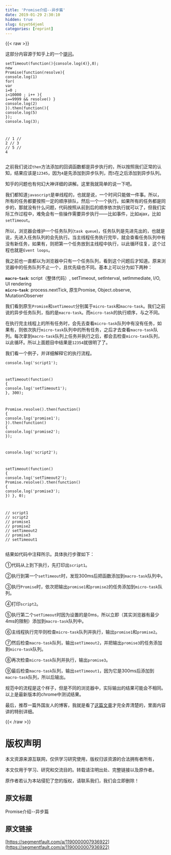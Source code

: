 ```yaml
---
title: 'Promise介绍--异步篇' 
date: 2019-01-29 2:30:10
hidden: true
slug: 6zyet64jeml
categories: [reprint]
---
```


{{< raw >}}

                    
<p>这部分内容源于知乎上的一个<a href="https://www.zhihu.com/question/36972010" rel="nofollow noreferrer" target="_blank">提问</a>。</p>
<div class="widget-codetool" style="display:none;">
      <div class="widget-codetool--inner">
      <span class="selectCode code-tool" data-toggle="tooltip" data-placement="top" title="" data-original-title="全选"></span>
      <span type="button" class="copyCode code-tool" data-toggle="tooltip" data-placement="top" data-clipboard-text="setTimeout(function(){console.log(4)},0);
new Promise(function(resolve){
    console.log(1)
    for( var i=0 ; i<10000 ; i++ ){
        i==9999 &amp;&amp; resolve()
    }
    console.log(2)
}).then(function(){
    console.log(5)
});
console.log(3);

// 1
// 2
// 3
// 5
// 4" title="" data-original-title="复制"></span>
      <span type="button" class="saveToNote code-tool" data-toggle="tooltip" data-placement="top" title="" data-original-title="放进笔记"></span>
      </div>
      </div><pre class="hljs javascript"><code>setTimeout(<span class="hljs-function"><span class="hljs-keyword">function</span>(<span class="hljs-params"></span>)</span>{<span class="hljs-built_in">console</span>.log(<span class="hljs-number">4</span>)},<span class="hljs-number">0</span>);
<span class="hljs-keyword">new</span> <span class="hljs-built_in">Promise</span>(<span class="hljs-function"><span class="hljs-keyword">function</span>(<span class="hljs-params">resolve</span>)</span>{
    <span class="hljs-built_in">console</span>.log(<span class="hljs-number">1</span>)
    <span class="hljs-keyword">for</span>( <span class="hljs-keyword">var</span> i=<span class="hljs-number">0</span> ; i&lt;<span class="hljs-number">10000</span> ; i++ ){
        i==<span class="hljs-number">9999</span> &amp;&amp; resolve()
    }
    <span class="hljs-built_in">console</span>.log(<span class="hljs-number">2</span>)
}).then(<span class="hljs-function"><span class="hljs-keyword">function</span>(<span class="hljs-params"></span>)</span>{
    <span class="hljs-built_in">console</span>.log(<span class="hljs-number">5</span>)
});
<span class="hljs-built_in">console</span>.log(<span class="hljs-number">3</span>);

<span class="hljs-comment">// 1</span>
<span class="hljs-comment">// 2</span>
<span class="hljs-comment">// 3</span>
<span class="hljs-comment">// 5</span>
<span class="hljs-comment">// 4</span></code></pre>
<p>之前我们说过<code>then</code>方法添加的回调函数都是异步执行的，所以按照我们正常的认知，结果应该是<code>12345</code>，因为<code>4</code>是先添加到异步队列，而<code>5</code>在之后添加到异步队列。</p>
<p>知乎的问题也有何幻大神详细的讲解。这里我就简单的说一下吧。</p>
<p>我们都知道<code>javascript</code>是单线程的，也就是说，一个时间只能做一件事。所以，所有的任务都要按照一定的顺序排队，然后一个一个执行。如果所有的任务都是同步的，那就没有什么问题，代码按照从前到后的顺序依次执行就可以了，但我们实际工作过程中，难免会有一些操作需要异步执行——比如事件，比如ajax，比如<code>setTimeout</code>。</p>
<p>所以，浏览器会维护一个任务队列(<code>task queue</code>)，任务队列是先进先出的，也就是说，先进入任务队列的会先执行。当主线程任务执行完毕，就会查看任务队列中有没有新任务，如果有，则把第一个任务放到主线程中执行，以此循环往复，这个过程也就是<code>Event loops</code>。</p>
<p>我之前也一直都以为浏览器中只有一个任务队列，看到这个问题后才知道。原来浏览器中的任务队列不止一个，且优先级也不同。基本上可以分为如下两种：</p>
<p><strong><code>macro-task</code></strong>: script（整体代码）, setTimeout, setInterval, setImmediate, I/O, UI rendering<br><strong><code>micro-task</code></strong>: process.nextTick, 原生Promise, Object.observe, MutationObserver</p>
<p>我们看到原生<code>Promise</code>和<code>setTimeout</code>分别属于<code>micro-task</code>和<code>macro-task</code>。我们之前说的异步任务队列，指的是<code>macro-task</code>。而<code>micro-task</code>的执行顺序，与之不同。</p>
<p>在执行完主线程上的所有任务时，会先去查看<code>micro-task</code>队列中有没有任务，如果有，则依次执行<code>micro-task</code>队列中的所有任务，之后才去查看<code>macro-task</code>队列。每次拿到<code>macro-task</code>队列上任务并执行之后，都会去检查<code>micro-task</code>队列，以此循环。所以上面题目中结果是<code>12354</code>就很明了了。</p>
<p>我们看一个例子，并详细解释它的执行流程。</p>
<div class="widget-codetool" style="display:none;">
      <div class="widget-codetool--inner">
      <span class="selectCode code-tool" data-toggle="tooltip" data-placement="top" title="" data-original-title="全选"></span>
      <span type="button" class="copyCode code-tool" data-toggle="tooltip" data-placement="top" data-clipboard-text="console.log('script1');

setTimeout(function() {
  console.log('setTimeout1');
}, 300);

Promise.resolve().then(function() {
  console.log('promise1');
}).then(function() {
  console.log('promise2');
});

console.log('script2');

setTimeout(function() {
  console.log('setTimeout2');
  Promise.resolve().then(function() {
    console.log('promise3');
  })
}, 0);

// script1
// script2
// promise1
// promise2
// setTimeout2
// promise3
// setTimeout1" title="" data-original-title="复制"></span>
      <span type="button" class="saveToNote code-tool" data-toggle="tooltip" data-placement="top" title="" data-original-title="放进笔记"></span>
      </div>
      </div><pre class="hljs scilab"><code>console.<span class="hljs-built_in">log</span>(<span class="hljs-string">'script1'</span>);

setTimeout(<span class="hljs-function"><span class="hljs-keyword">function</span><span class="hljs-params">()</span> {</span>
  console.<span class="hljs-built_in">log</span>(<span class="hljs-string">'setTimeout1'</span>);
}, <span class="hljs-number">300</span>);

Promise.resolve().<span class="hljs-keyword">then</span>(<span class="hljs-function"><span class="hljs-keyword">function</span><span class="hljs-params">()</span> {</span>
  console.<span class="hljs-built_in">log</span>(<span class="hljs-string">'promise1'</span>);
}).<span class="hljs-keyword">then</span>(<span class="hljs-function"><span class="hljs-keyword">function</span><span class="hljs-params">()</span> {</span>
  console.<span class="hljs-built_in">log</span>(<span class="hljs-string">'promise2'</span>);
});

console.<span class="hljs-built_in">log</span>(<span class="hljs-string">'script2'</span>);

setTimeout(<span class="hljs-function"><span class="hljs-keyword">function</span><span class="hljs-params">()</span> {</span>
  console.<span class="hljs-built_in">log</span>(<span class="hljs-string">'setTimeout2'</span>);
  Promise.resolve().<span class="hljs-keyword">then</span>(<span class="hljs-function"><span class="hljs-keyword">function</span><span class="hljs-params">()</span> {</span>
    console.<span class="hljs-built_in">log</span>(<span class="hljs-string">'promise3'</span>);
  })
}, <span class="hljs-number">0</span>);

<span class="hljs-comment">// script1</span>
<span class="hljs-comment">// script2</span>
<span class="hljs-comment">// promise1</span>
<span class="hljs-comment">// promise2</span>
<span class="hljs-comment">// setTimeout2</span>
<span class="hljs-comment">// promise3</span>
<span class="hljs-comment">// setTimeout1</span></code></pre>
<p>结果如代码中注释所示。具体执行步骤如下：</p>
<p>①代码从上到下执行，先打印出<code>script1</code>。</p>
<p>②执行到第一个<code>setTimeout</code>时，发现300ms后把函数添加到<code>macro-task</code>队列中。</p>
<p>③执行<code>Promise</code>时，依次把输出<code>promise1</code>和<code>promise2</code>的任务添加到<code>micro-task</code>队列。</p>
<p>④打印<code>script2</code>。</p>
<p>⑤执行第二个<code>setTimeout</code>时因为设置的是0ms，所以立即（其实浏览器有最少4ms的限制）添加到<code>macro-task</code>队列中。</p>
<p>⑥主线程执行完毕则检查<code>micro-task</code>队列并执行，输出<code>promise1</code>和<code>promise2</code>。</p>
<p>⑦然后检查<code>macro-task</code>队列，输出<code>setTimeout2</code>，并把输出<code>promise3</code>的任务添加到<code>micro-task</code>队列。</p>
<p>⑧再次检查<code>micro-task</code>队列并执行，输出<code>promise3</code>。</p>
<p>⑨最后检查<code>macro-task</code>队列，输出<code>setTimeout1</code>，因为它是300ms后添加到<code>macro-task</code>队列，所以后输出。</p>
<p>规范中的流程是这个样子，但是不同的浏览器中，实际输出的结果可能会不相同。以上是最新版本的chrome中测试结果。</p>
<p>最后，推荐一篇外国友人的博客，我就是看了<a href="https://jakearchibald.com/2015/tasks-microtasks-queues-and-schedules/" rel="nofollow noreferrer" target="_blank">这篇文章</a>才完全弄清楚的，里面内容讲的特别详细。</p>

                
{{< /raw >}}

# 版权声明
本文资源来源互联网，仅供学习研究使用，版权归该资源的合法拥有者所有，

本文仅用于学习、研究和交流目的。转载请注明出处、完整链接以及原作者。

原作者若认为本站侵犯了您的版权，请联系我们，我们会立即删除！

## 原文标题
Promise介绍--异步篇

## 原文链接
[https://segmentfault.com/a/1190000007936922](https://segmentfault.com/a/1190000007936922)

